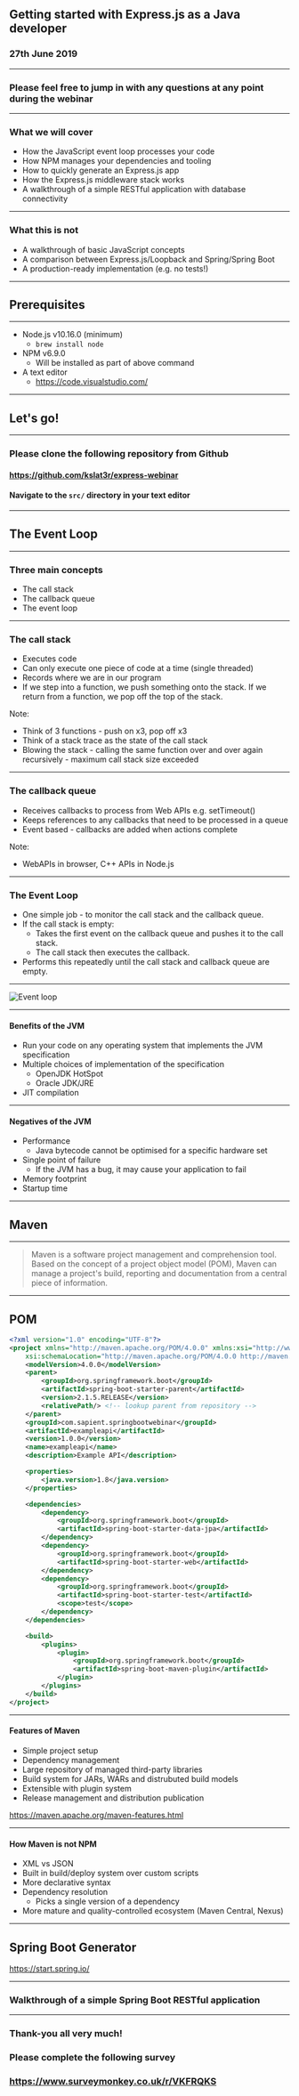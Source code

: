 ## Getting started with Express.js as a Java developer

### 27th June 2019

---

### Please feel free to jump in with any questions at any point during the webinar

---

### What we will cover

* How the JavaScript event loop processes your code
* How NPM manages your dependencies and tooling
* How to quickly generate an Express.js app
* How the Express.js middleware stack works
* A walkthrough of a simple RESTful application with database connectivity

---

### What this is not

* A walkthrough of basic JavaScript concepts
* A comparison between Express.js/Loopback and Spring/Spring Boot
* A production-ready implementation (e.g. no tests!)

---

## Prerequisites

---

* Node.js v10.16.0 (minimum)
  * `brew install node`
* NPM v6.9.0
  * Will be installed as part of above command
* A text editor
  * https://code.visualstudio.com/

---

## Let's go!

---

### Please clone the following repository from Github

#### https://github.com/kslat3r/express-webinar
#### Navigate to the `src/` directory in your text editor

---

## The Event Loop

---

### Three main concepts

* The call stack
* The callback queue
* The event loop

---

### The call stack

* Executes code
* Can only execute one piece of code at a time (single threaded)
* Records where we are in our program
* If we step into a function, we push something onto the stack. If we return from a function, we pop off the top of the stack.

Note:

* Think of 3 functions - push on x3, pop off x3
* Think of a stack trace as the state of the call stack
* Blowing the stack - calling the same function over and over again recursively - maximum call stack size exceeded

---

### The callback queue

* Receives callbacks to process from Web APIs e.g. setTimeout()
* Keeps references to any callbacks that need to be processed in a queue
* Event based - callbacks are added when actions complete

Note: 

* WebAPIs in browser, C++ APIs in Node.js

---

### The Event Loop

* One simple job - to monitor the call stack and the callback queue.
* If the call stack is empty:
  * Takes the first event on the callback queue and pushes it to the call stack.
  * The call stack then executes the callback.
* Performs this repeatedly until the call stack and callback queue are empty.

---

![Event loop](/assets/image/eventloop.png)

---

#### Benefits of the JVM

* Run your code on any operating system that implements the JVM specification
* Multiple choices of implementation of the specification
  * OpenJDK HotSpot
  * Oracle JDK/JRE
* JIT compilation

---

#### Negatives of the JVM

* Performance
  * Java bytecode cannot be optimised for a specific hardware set
* Single point of failure
  * If the JVM has a bug, it may cause your application to fail
* Memory footprint
* Startup time

---

## Maven

---

>  Maven is a software project management and comprehension tool. Based on the concept of a project object model (POM), Maven can manage a project's build, reporting and documentation from a central piece of information.

---

## POM

```xml
<?xml version="1.0" encoding="UTF-8"?>
<project xmlns="http://maven.apache.org/POM/4.0.0" xmlns:xsi="http://www.w3.org/2001/XMLSchema-instance"
	xsi:schemaLocation="http://maven.apache.org/POM/4.0.0 http://maven.apache.org/xsd/maven-4.0.0.xsd">
	<modelVersion>4.0.0</modelVersion>
	<parent>
		<groupId>org.springframework.boot</groupId>
		<artifactId>spring-boot-starter-parent</artifactId>
		<version>2.1.5.RELEASE</version>
		<relativePath/> <!-- lookup parent from repository -->
	</parent>
	<groupId>com.sapient.springbootwebinar</groupId>
	<artifactId>exampleapi</artifactId>
	<version>1.0.0</version>
	<name>exampleapi</name>
	<description>Example API</description>

	<properties>
		<java.version>1.8</java.version>
	</properties>

	<dependencies>
		<dependency>
			<groupId>org.springframework.boot</groupId>
			<artifactId>spring-boot-starter-data-jpa</artifactId>
		</dependency>
		<dependency>
			<groupId>org.springframework.boot</groupId>
			<artifactId>spring-boot-starter-web</artifactId>
		</dependency>
		<dependency>
			<groupId>org.springframework.boot</groupId>
			<artifactId>spring-boot-starter-test</artifactId>
			<scope>test</scope>
		</dependency>
	</dependencies>

	<build>
		<plugins>
			<plugin>
				<groupId>org.springframework.boot</groupId>
				<artifactId>spring-boot-maven-plugin</artifactId>
			</plugin>
		</plugins>
	</build>
</project>
```

---

#### Features of Maven

* Simple project setup
* Dependency management
* Large repository of managed third-party libraries
* Build system for JARs, WARs and distrubuted build models
* Extensible with plugin system
* Release management and distribution publication

https://maven.apache.org/maven-features.html

---

#### How Maven is not NPM

* XML vs JSON
* Built in build/deploy system over custom scripts
* More declarative syntax
* Dependency resolution
  * Picks a single version of a dependency
* More mature and quality-controlled ecosystem (Maven Central, Nexus)

---

## Spring Boot Generator

https://start.spring.io/

---

### Walkthrough of a simple Spring Boot RESTful application

---

### Thank-you all very much!

### Please complete the following survey

### https://www.surveymonkey.co.uk/r/VKFRQKS